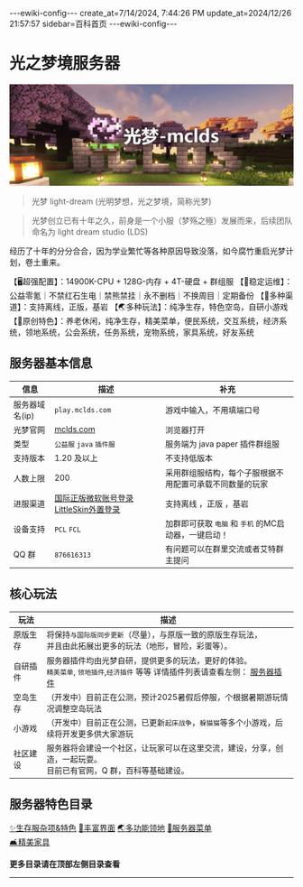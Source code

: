 ---ewiki-config---
create_at=7/14/2024, 7:44:26 PM
update_at=2024/12/26 21:57:57
sidebar=百科首页
---ewiki-config---



# 光之梦境服务器

![img](./assets/cover-faster.png)

> 光梦 light-dream (光明梦想，光之梦境，简称光梦)

> 光梦创立已有十年之久，前身是一个小服（梦殇之殛）发展而来，后续团队命名为 light dream studio (LDS)


经历了十年的分分合合，因为学业繁忙等各种原因导致没落，如今腐竹重启光梦计划，卷土重来。


【🖥️超强配置】：14900K-CPU + 128G-内存 + 4T-硬盘 + 群组服
【🔧稳定运维】：公益零氪｜不禁红石生电｜禁熊禁挂｜永不删档｜不换周目｜定期备份
【🎊多种渠道】：支持离线，正版，基岩
【🌏多种玩法】：纯净生存，特色空岛，自研小游戏
【🎉原创特色】：养老休闲，纯净生存，精美菜单，便民系统，交互系统，经济系统，领地系统，公会系统，任务系统，宠物系统，家具系统，好友系统


## 服务器基本信息

| 信息           | 描述                     | 补充                                 |
| -------------- | ------------------------ | ------------------------------------ |
| 服务器域名(ip) | `play.mclds.com`         | 游戏中输入，不用填端口号             |
| 光梦官网 | [mclds.com](https://mclds.com)         |  浏览器打开  |
| 类型           | `公益服` `java` `插件服` | 服务端为 java paper 插件群组服          |
| 支持版本       | 1.20 及以上              | 不支持低版本                         |
| 人数上限       | 200                      | 采用群组服结构，每个子服根据不用配置可承载不同数量的玩家     |
| 进服渠道       | [国际正版微软账号登录](https://www.minecraft.net/zh-hans) [LittleSkin外置登录](https://littleskin.cn/auth/login)                     | 支持离线 ，正版 ，基岩 
| 设备支持       | `PCL`  `FCL`     | 加群即可获取 `电脑` 和 `手机` 的MC启动器，一键启动！                             |
| QQ 群          | `876616313`              | 有问题可以在群里交流或者艾特群主提问 |
 

## 核心玩法

| 玩法     | 描述                                                                                                                                                                            |
| -------- | ------------------------------------------------------------------------------------------------------------------------------------------------------------------------------- |
| 原版生存 | 将保持`与国际版同步更新`（尽量），与原版一致的原版生存玩法，<br/>并且由此拓展出更多的玩法（地形，冒险，彩蛋等）。   
| 自研插件 | 服务器插件均由光梦自研，提供更多的玩法，更好的体验。 <br/> `精美菜单`, `领地插件`,`经济插件` 等等 详情插件列表请查看左侧： [服务器插件](./2-服务器插件/!_丰富UI界面.md) |
| 空岛生存 | （开发中）目前正在公测，预计2025暑假后停服，个根据暑期游玩情况调整空岛玩法     
| 小游戏 | （开发中）目前正在公测，已更新`起床战争`，`躲猫猫`等多个小游戏，后续将开发更多供大家游玩                           |
| 社区建设 | 服务器将会建设一个社区，让玩家可以在这里交流，建设，分享，创造，一起玩耍。 <br/>目前已有官网，Q 群，百科等基础建设。                                                            |

 
## 


## 服务器特色目录

[✨生存服杂项&特色](./2-服务器特色/0_生存服杂项&特色.md) 
[🎴丰富界面](./2-服务器特色/1_丰富UI界面.md) 
[🌏多功能领地](./2-服务器特色/2_多功能领地.md) 
[📱服务器菜单](./2-服务器特色/5_服务器菜单.md)  
[🛋️精美家具](./2-服务器特色/6_精美家具.md) 


**更多目录请在顶部左侧目录查看**

---
